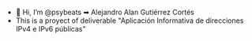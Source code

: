 - 👋 Hi, I’m @psybeats ➡ Alejandro Alan Gutiérrez Cortés
- This is a proyect of deliverable "Aplicación Informativa de direcciones IPv4 e IPv6 públicas"

<!---
psybeats/psybeats is a ✨ special ✨ repository because its `README.md` (this file) appears on your GitHub profile.
You can click the Preview link to take a look at your changes.
--->
